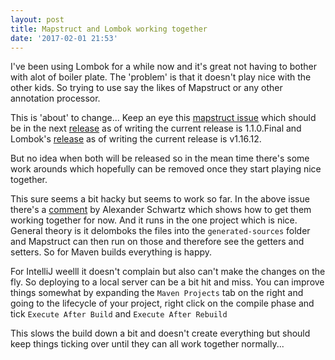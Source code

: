 ```yaml
---
layout: post
title: Mapstruct and Lombok working together
date: '2017-02-01 21:53'
---
```


I've been using Lombok for a while now and it's great not having to bother with alot of boiler plate.
The 'problem' is that it doesn't play nice with the other kids. So trying to use say the likes of Mapstruct or any other annotation processor.

This is 'about' to change... Keep an eye this [mapstruct issue](https://github.com/mapstruct/mapstruct/issues/510) which should be in the next [release](https://github.com/mapstruct/mapstruct/releases) as of writing the current release is 1.1.0.Final and Lombok's [release](https://github.com/rzwitserloot/lombok/releases) as of writing the current release is v1.16.12.

But no idea when both will be released so in the mean time there's some work arounds which hopefully can be removed once they start playing nice together.

This sure seems a bit hacky but seems to work so far.  In the above issue there's a [comment](https://github.com/mapstruct/mapstruct/issues/510#issuecomment-214038002) by Alexander Schwartz which shows how to get them working together for now.  And it runs in the one project which is nice. General theory is it delomboks the files into the `generated-sources` folder and Mapstruct can then run on those and therefore see the getters and setters.  So for Maven builds everything is happy.

For IntelliJ weelll it doesn't complain but also can't make the changes on the fly.  So deploying to a local server can be a bit hit and miss.  You can improve things somewhat by expanding the `Maven Projects` tab on the right and going to the lifecycle of your project, right click on the compile phase and tick `Execute After Build` and `Execute After Rebuild`

This slows the build down a bit and doesn't create everything but should keep things ticking over until they can all work together normally...
